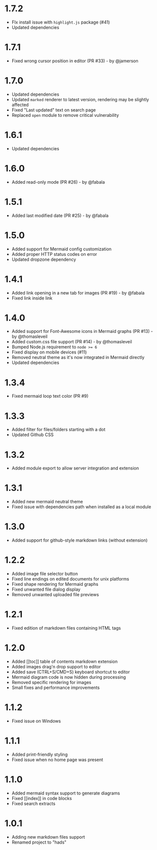 # 1.7.2
- FIx install issue with `highlight.js` package (#41)
- Updated dependencies

# 1.7.1
- Fixed wrong cursor position in editor (PR #33) - by @jamerson

# 1.7.0
- Updated dependencies
- Updated `marked` renderer to latest version, rendering may be slightly affected
- Fixed "Last updated" text on search page
- Replaced `open` module to remove critical vulnerability

# 1.6.1
- Updated dependencies

# 1.6.0
- Added read-only mode (PR #26) - by @fabala

# 1.5.1
- Added last modified date (PR #25) - by @fabala

# 1.5.0
- Added support for Mermaid config customization
- Added proper HTTP status codes on error
- Updated dropzone dependency

# 1.4.1
- Added link opening in a new tab for images (PR #19) - by @fabala
- Fixed link inside link

# 1.4.0
- Added support for Font-Awesome icons in Mermaid graphs (PR #13) - by @thomasleveil
- Added custom.css file support (PR #14) - by @thomasleveil
- Bumped Node.js requirement to `node >= 6`
- Fixed display on mobile devices (#11)
- Removed neutral theme as it's now integrated in Mermaid directly
- Updated dependencies

# 1.3.4
- Fixed mermaid loop text color (PR #9)

# 1.3.3
- Added filter for files/folders starting with a dot
- Updated Github CSS

# 1.3.2
- Added module export to allow server integration and extension

# 1.3.1
- Added new mermaid neutral theme
- Fixed issue with dependencies path when installed as a local module

# 1.3.0
- Added support for github-style markdown links (without extension)

# 1.2.2
- Added image file selector button
- Fixed line endings on edited documents for unix platforms
- Fixed shape rendering for Mermaid graphs
- Fixed unwanted file dialog display
- Removed unwanted uploaded file previews

# 1.2.1
- Fixed edition of markdown files containing HTML tags

# 1.2.0
- Added [[toc]] table of contents markdown extension
- Added images drag'n drop support to editor
- Added save (CTRL+S/CMD+S) keyboard shortcut to editor
- Mermaid diagram code is now hidden during processing
- Removed specific rendering for images
- Small fixes and performance improvements

# 1.1.2
- Fixed issue on Windows

# 1.1.1
- Added print-friendly styling
- Fixed issue when no home page was present

# 1.1.0
- Added mermaid syntax support to generate diagrams
- Fixed [[index]] in code blocks
- Fixed search extracts

# 1.0.1
- Adding new markdown files support
- Renamed project to "hads"
